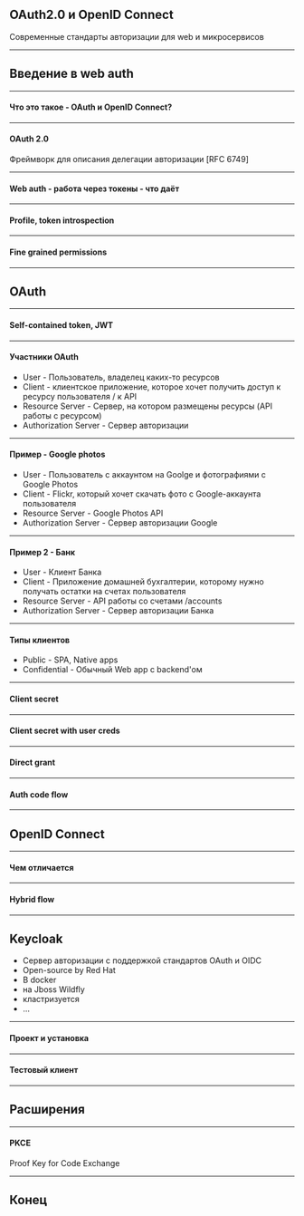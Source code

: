 ## OAuth2.0 и OpenID Connect
Современные стандарты авторизации для web и микросервисов

---
## Введение в web auth

---

#### Что это такое - OAuth и OpenID Connect? 

---
#### OAuth 2.0 
Фреймворк для описания делегации авторизации [RFC 6749] 
 
---
#### Web auth - работа через токены - что даёт


---  
#### Profile, token introspection

----
#### Fine grained permissions


---
## OAuth 

---
#### Self-contained token, JWT 
--- 
#### Участники OAuth
- User - Пользователь, владелец каких-то ресурсов  
- Client - клиентское приложение, которое хочет получить доступ к ресурсу пользователя / к API 
- Resource Server - Сервер, на котором размещены ресурсы (API работы с ресурсом)
- Authorization Server - Сервер авторизации

---
#### Пример - Google photos
- User - Пользователь с аккаунтом на Goolge и фотографиями с Google Photos 
- Client - Flickr, который хочет скачать фото с Google-аккаунта пользователя  
- Resource Server - Google Photos API  
- Authorization Server - Сервер авторизации Google 

---
#### Пример 2 - Банк
- User - Клиент Банка  
- Client - Приложение домашней бухгалтерии, которому нужно получать остатки на счетах пользователя   
- Resource Server - API работы со счетами /accounts  
- Authorization Server - Сервер авторизации Банка 

---
#### Типы клиентов 
* Public - SPA, Native apps
* Confidential - Обычный Web app с backend'ом
  
---
#### Client secret 

---

#### Client secret with user creds

---
#### Direct grant

---
#### Auth code flow 

---

## OpenID Connect

---
#### Чем отличается 
	
---	
#### Hybrid flow

---
## Keycloak

* Сервер авторизации с поддержкой стандартов OAuth и OIDC
* Open-source by Red Hat
* В docker
* на Jboss Wildfly 
* кластризуется 
* ...

--- 
#### Проект и установка

---
#### Тестовый клиент

---

## Расширения

---
#### PKCE
Proof Key for Code Exchange

--- 
	 









## Конец
